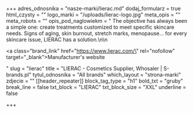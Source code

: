 +++
adres_odnosnika = "nasze-marki/lierac.md"
dodaj_formularz = true
html_czysty = ""
logo_marki = "/uploads/lierac-logo.jpg"
meta_opis = ""
meta_robots = ""
opis_pod_naglowiekm = " The objective has always been a simple one: create treatments customized to meet specific skincare needs. Signs of aging, skin burnout, stretch marks, menopause… for every skincare issue, LIERAC has a solution.\n\n    <p><a class=\"brand_link\" href=\"https://www.lierac.com/\" rel=\"nofollow\" target=\"_blank\">Manufacturer's website</a></p>"
slug = "lierac"
title = "LIERAC - Cosmetics Supplier, Whosaler | S-brands.pl"
tytul_odnosnika = "All brands"
which_layout = "strona-marki"
zdjecie = ""
[[header_repeater]]
block_tag_type = "h1"
bold_txt = "gruby"
break_line = false
txt_block = "LIERAC"
txt_block_size = "XXL"
underline = false

+++
